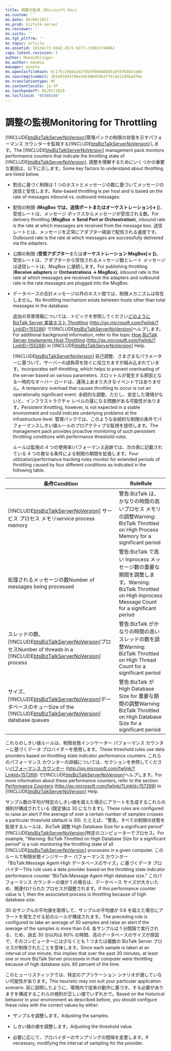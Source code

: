 ```yaml
---
title: 調整の監視 |Microsoft Docs
ms.custom: ''
ms.date: 06/08/2017
ms.prod: biztalk-server
ms.reviewer: ''
ms.suite: ''
ms.tgt_pltfrm: ''
ms.topic: article
ms.assetid: 3d1d4c72-6942-4572-b27f-c58d37c94062
caps.latest.revision: 2
author: MandiOhlinger
ms.author: mandia
manager: anneta
ms.openlocfilehash: 6c175c2668a3d2f8bdf0d4088d51bfd76d43ca8d
ms.sourcegitcommit: 381e83d43796a345488d54b3f7413e11d56ad7be
ms.translationtype: MT
ms.contentlocale: ja-JP
ms.lasthandoff: 05/07/2019
ms.locfileid: "65305546"
---
```

# <a name="monitoring-for-throttling"></a><span data-ttu-id="ca27e-102">調整の監視</span><span class="sxs-lookup"><span data-stu-id="ca27e-102">Monitoring for Throttling</span></span>
<span data-ttu-id="ca27e-103">[!INCLUDE[btsBizTalkServerNoVersion](../includes/btsbiztalkservernoversion-md.md)]管理パックの制限の状態を示すパフォーマンス カウンターを監視する[!INCLUDE[btsBizTalkServerNoVersion](../includes/btsbiztalkservernoversion-md.md)]します。</span><span class="sxs-lookup"><span data-stu-id="ca27e-103">The [!INCLUDE[btsBizTalkServerNoVersion](../includes/btsbiztalkservernoversion-md.md)] management pack monitors performance counters that indicate the throttling state of [!INCLUDE[btsBizTalkServerNoVersion](../includes/btsbiztalkservernoversion-md.md)].</span></span> <span data-ttu-id="ca27e-104">調整を理解するためにいくつかの重要な要因は、以下に示します。</span><span class="sxs-lookup"><span data-stu-id="ca27e-104">Some key factors to understand about throttling are listed below.</span></span>  
  
- <span data-ttu-id="ca27e-105">割合に基づく制限は 1 つのホストとメッセージの数に基づいてメッセージの送信と受信します。</span><span class="sxs-lookup"><span data-stu-id="ca27e-105">Rate-based throttling is per host and is based on the rate of messages inbound vs. outbound messages.</span></span>  
  
- <span data-ttu-id="ca27e-106">配信の制限 (**MsgBox では、送信ポートまたはオーケストレーション]-> [**)、受信レートは、メッセージ ボックスからメッセージが受信される数。</span><span class="sxs-lookup"><span data-stu-id="ca27e-106">For delivery throttling (**MsgBox -> Send Port or Orchestration**), inbound rate is the rate at which messages are received from the message box.</span></span> <span data-ttu-id="ca27e-107">送信レートとは、メッセージを正常にアダプター経由で配信される速度です。</span><span class="sxs-lookup"><span data-stu-id="ca27e-107">Outbound rate is the rate at which messages are successfully delivered via the adapters.</span></span>  
  
- <span data-ttu-id="ca27e-108">公開の制限 (**受信アダプター**または**オーケストレーション MsgBox]-> [)、** 受信レートは、アダプターから受信されるメッセージ数とレート メッセージは送信レートは、MsgBox に接続します。</span><span class="sxs-lookup"><span data-stu-id="ca27e-108">For publishing throttling (**Receive adapters** or **Orchestrations -> MsgBox),** inbound rate is the rate at which messages are received from the adapters and outbound rate is the rate messages are plugged into the MsgBox.</span></span>  
  
- <span data-ttu-id="ca27e-109">データベースの合計メッセージ以外のホスト間では、制限メカニズムは存在しません。</span><span class="sxs-lookup"><span data-stu-id="ca27e-109">No throttling mechanism exists between hosts other than total messages in the database.</span></span>  
  
  <span data-ttu-id="ca27e-110">追加の背景情報については、トピックを参照してください[どのように BizTalk Server 実装ホスト Throttling](http://go.microsoft.com/fwlink/?LinkID=155286) (<http://go.microsoft.com/fwlink/?LinkID=155286>) で[!INCLUDE[btsBizTalkServerNoVersion](../includes/btsbiztalkservernoversion-md.md)]ヘルプします。</span><span class="sxs-lookup"><span data-stu-id="ca27e-110">For additional background information, refer to the topic [How BizTalk Server Implements Host Throttling](http://go.microsoft.com/fwlink/?LinkID=155286) (<http://go.microsoft.com/fwlink/?LinkID=155286>) in [!INCLUDE[btsBizTalkServerNoVersion](../includes/btsbiztalkservernoversion-md.md)] Help.</span></span>  
  
  [!INCLUDE[btsBizTalkServerNoVersion](../includes/btsbiztalkservernoversion-md.md)] <span data-ttu-id="ca27e-111">自己調整、さまざまなパラメーターに基づいて、サーバーの過負荷を防ぐに役立ちますが組み込まれています。</span><span class="sxs-lookup"><span data-stu-id="ca27e-111">incorporates self-throttling, which helps to prevent overloading of the server based on various parameters.</span></span> <span data-ttu-id="ca27e-112">スロットルが発生する原因となる一時的なオーバー ロードは、運用上あまり大きなイベントではありません。</span><span class="sxs-lookup"><span data-stu-id="ca27e-112">A temporary overload that causes throttling to occur is not an operationally significant event.</span></span> <span data-ttu-id="ca27e-113">永続的な調整、ただし、安定した環境がないと、インフラストラクチャ レベルの基になる問題がある可能性があります。</span><span class="sxs-lookup"><span data-stu-id="ca27e-113">Persistent throttling, however, is not expected in a stable environment and could indicate underlying problems at the infrastructure level.</span></span> <span data-ttu-id="ca27e-114">管理パックでは、このような永続的な制限の条件でパフォーマンスしきい値ルールのプロアクティブな監視を提供します。</span><span class="sxs-lookup"><span data-stu-id="ca27e-114">The management pack provides proactive monitoring of such persistent throttling conditions with performance threshold rules.</span></span>  
  
  <span data-ttu-id="ca27e-115">ルールは監視の 4 つの使用率/パフォーマンス追跡では、次の表に記載されている 4 つの異なる条件による制限の期間を拡張します。</span><span class="sxs-lookup"><span data-stu-id="ca27e-115">Four utilization/performance tracking rules monitor for extended periods of throttling caused by four different conditions as indicated in the following table.</span></span>  
  
|                                                     <span data-ttu-id="ca27e-116">条件</span><span class="sxs-lookup"><span data-stu-id="ca27e-116">Condition</span></span>                                                     |                                        <span data-ttu-id="ca27e-117">Rule</span><span class="sxs-lookup"><span data-stu-id="ca27e-117">Rule</span></span>                                         |
|-------------------------------------------------------------------------------------------------------------------|-------------------------------------------------------------------------------------|
|     [!INCLUDE[btsBizTalkServerNoVersion](../includes/btsbiztalkservernoversion-md.md)] <span data-ttu-id="ca27e-118">サービス プロセス メモリ</span><span class="sxs-lookup"><span data-stu-id="ca27e-118">service process memory</span></span>     |     <span data-ttu-id="ca27e-119">警告:BizTalk は、かなりの時間の高いプロセス メモリの調整</span><span class="sxs-lookup"><span data-stu-id="ca27e-119">Warning: BizTalk Throttled on High Process Memory for a significant period</span></span>      |
|                                        <span data-ttu-id="ca27e-120">処理されるメッセージの数</span><span class="sxs-lookup"><span data-stu-id="ca27e-120">Number of messages being processed</span></span>                                         | <span data-ttu-id="ca27e-121">警告:BizTalk で高い Inprocess メッセージ数の重要な期間を調整します。</span><span class="sxs-lookup"><span data-stu-id="ca27e-121">Warning: BizTalk Throttled on High Inprocess Message Count for a significant period</span></span> |
| <span data-ttu-id="ca27e-122">スレッドの数、[!INCLUDE[btsBizTalkServerNoVersion](../includes/btsbiztalkservernoversion-md.md)]プロセス</span><span class="sxs-lookup"><span data-stu-id="ca27e-122">Number of threads in a [!INCLUDE[btsBizTalkServerNoVersion](../includes/btsbiztalkservernoversion-md.md)] process</span></span> |      <span data-ttu-id="ca27e-123">警告:BizTalk がかなりの時間の高いスレッドの数を調整</span><span class="sxs-lookup"><span data-stu-id="ca27e-123">Warning: BizTalk Throttled on High Thread Count for a significant period</span></span>       |
|  <span data-ttu-id="ca27e-124">サイズ、[!INCLUDE[btsBizTalkServerNoVersion](../includes/btsbiztalkservernoversion-md.md)]データベースのキュー</span><span class="sxs-lookup"><span data-stu-id="ca27e-124">Size of the [!INCLUDE[btsBizTalkServerNoVersion](../includes/btsbiztalkservernoversion-md.md)] database queues</span></span>   |      <span data-ttu-id="ca27e-125">警告:BizTalk が High Database Size for 重要な期間の調整</span><span class="sxs-lookup"><span data-stu-id="ca27e-125">Warning: BizTalk Throttled on High Database Size for a significant period</span></span>      |
  
 <span data-ttu-id="ca27e-126">これらのしきい値ルールは、制限状態インジケーター パフォーマンス カウンターに基づくデータ プロバイダーを使用します。</span><span class="sxs-lookup"><span data-stu-id="ca27e-126">These threshold rules use data providers based on throttling state indicator performance counters.</span></span> <span data-ttu-id="ca27e-127">これらのパフォーマンス カウンターの詳細については、セクションを参照してください[パフォーマンス カウンター](http://go.microsoft.com/fwlink/?LinkId=157269) (<http://go.microsoft.com/fwlink/?LinkId=157269>) で[!INCLUDE[btsBizTalkServerNoVersion](../includes/btsbiztalkservernoversion-md.md)]ヘルプします。</span><span class="sxs-lookup"><span data-stu-id="ca27e-127">For more information about these performance counters, refer to the section [Performance Counters](http://go.microsoft.com/fwlink/?LinkId=157269) (<http://go.microsoft.com/fwlink/?LinkId=157269>) in [!INCLUDE[btsBizTalkServerNoVersion](../includes/btsbiztalkservernoversion-md.md)] Help.</span></span>  
  
 <span data-ttu-id="ca27e-128">サンプル数の平均が特定のしきい値を超えた場合にアラートを生成するこれらの規則が構成されている (既定値は 30 になります)。</span><span class="sxs-lookup"><span data-stu-id="ca27e-128">These rules are configured to raise an alert if the average of over a certain number of samples crosses a particular threshold (default is 30).</span></span> <span data-ttu-id="ca27e-129">たとえば、"警告。すべての制限の状態を監視するルールは、BizTalk 調整 High Database Size for a significant period"[!INCLUDE[btsBizTalkServerNoVersion](../includes/btsbiztalkservernoversion-md.md)]特定のコンピューターでプロセス。</span><span class="sxs-lookup"><span data-stu-id="ca27e-129">For example, “Warning: BizTalk Throttled on High Database Size for a significant period” is a rule monitoring the throttling state of all [!INCLUDE[btsBizTalkServerNoVersion](../includes/btsbiztalkservernoversion-md.md)] processes in a given computer.</span></span> <span data-ttu-id="ca27e-130">このルールで制限状態インジケーター パフォーマンス カウンター「BizTalk:Message Agent-High データベースのサイズ」に基づくデータ プロバイダー</span><span class="sxs-lookup"><span data-stu-id="ca27e-130">This rule uses a data provider based on the throttling state indicator performance counter “BizTalk:Message Agent-High database size.”</span></span> <span data-ttu-id="ca27e-131">このパフォーマンス カウンターの値が 1 の場合は、データベース サイズが大きいため、関連付けられたプロセスが調整されます。</span><span class="sxs-lookup"><span data-stu-id="ca27e-131">If this performance counter value is 1, then the associated process is throttling because of high database size.</span></span>  
  
 <span data-ttu-id="ca27e-132">30 のサンプルの平均値を取得して、サンプルの平均値が 0.6 を超えた場合にアラートを発生させる前のルールが構成されます。</span><span class="sxs-lookup"><span data-stu-id="ca27e-132">The preceding rule is configured to take an average of 30 samples and raise an alert if the average of the samples is more than 0.6.</span></span> <span data-ttu-id="ca27e-133">各サンプルは 1 分間隔で実行される、ため、過去 30 分以内は 60% の時間、高のデータベースのサイズが原因で、そのコンピューターには少なくとも 1 つまたは複数の BizTalk Server プロセスが制限されたことを意味します。</span><span class="sxs-lookup"><span data-stu-id="ca27e-133">Since each sample is taken at an interval of one minute, this implies that over the past 30 minutes, at least one or more BizTalk Server processes in that computer were throttling because of high database size, 60 percent of the time.</span></span>  
  
 <span data-ttu-id="ca27e-134">このヒューリスティックでは、特定のアプリケーション シナリオが適していない可能性があります。</span><span class="sxs-lookup"><span data-stu-id="ca27e-134">This heuristic may not suit your particular application scenario.</span></span> <span data-ttu-id="ca27e-135">前に説明したように、環境内で従来の動作に基づき、する必要がありますを構成するこれらの規則が正しい値でいずれかで。</span><span class="sxs-lookup"><span data-stu-id="ca27e-135">Based on the historical behavior in your environment as described before, you should configure these rules with the correct values by either:</span></span>  
  
-   <span data-ttu-id="ca27e-136">サンプルを調整します。</span><span class="sxs-lookup"><span data-stu-id="ca27e-136">Adjusting the samples.</span></span>  
  
-   <span data-ttu-id="ca27e-137">しきい値の値を調整します。</span><span class="sxs-lookup"><span data-stu-id="ca27e-137">Adjusting the threshold value.</span></span>  
  
-   <span data-ttu-id="ca27e-138">必要に応じて、プロバイダーのサンプリングの間隔を変更します。</span><span class="sxs-lookup"><span data-stu-id="ca27e-138">If necessary, modifying the interval of sampling for the provider.</span></span>